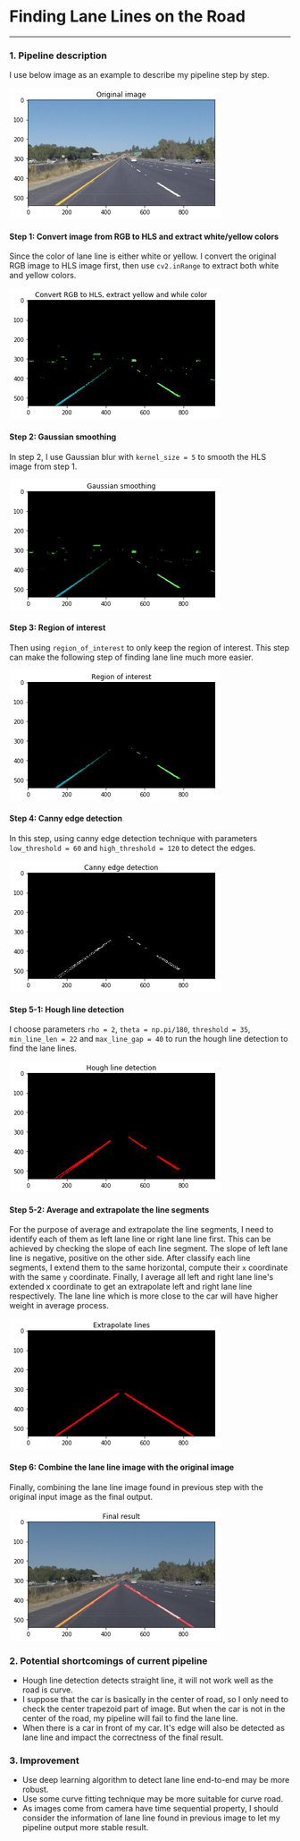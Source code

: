 # **Finding Lane Lines on the Road** 

[//]: # (Image References)

[step_0]: ./screenshot/step_0.png "step_0"
[step_1]: ./screenshot/step_1.png "step_1"
[step_2]: ./screenshot/step_2.png "step_2"
[step_3]: ./screenshot/step_3.png "step_3"
[step_4]: ./screenshot/step_4.png "step_4"
[step_5-1]: ./screenshot/step_5-1.png "step_5-1"
[step_5-2]: ./screenshot/step_5-2.png "step_5-2"
[step_6]: ./screenshot/step_6.png "step_6"

---

### 1. Pipeline description

I use below image as an example to describe my pipeline step by step.

![Step 0][step_0]

#### Step 1: Convert image from RGB to HLS and extract white/yellow colors
Since the color of lane line is either white or yellow. I convert the original RGB image to HLS image first, then use `cv2.inRange` to extract both white and yellow colors.

![Step 1][step_1]

#### Step 2: Gaussian smoothing
In step 2, I use Gaussian blur with `kernel_size = 5` to smooth the HLS image from step 1.

![Step 2][step_2]

#### Step 3: Region of interest
Then using `region_of_interest` to only keep the region of interest. This step can make the following step of finding lane line much more easier.

![Step 3][step_3]

#### Step 4: Canny edge detection
In this step, using canny edge detection technique with parameters `low_threshold = 60` and `high_threshold = 120` to detect the edges.

![Step 4][step_4]

#### Step 5-1: Hough line detection
I choose parameters `rho = 2`, `theta = np.pi/180`, `threshold = 35`, `min_line_len = 22` and `max_line_gap = 40` to run the hough line detection to find the lane lines.

![Step 5-1][step_5-1]

#### Step 5-2: Average and extrapolate the line segments
For the purpose of average and extrapolate the line segments, I need to identify each of them as left lane line or right lane line first. This can be achieved by checking the slope of each line segment. The slope of left lane line is negative, positive on the other side. After classify each line segments, I extend them to the same horizontal, compute their `x` coordinate with the same `y` coordinate. Finally, I average all left and right lane line's extended x coordinate to get an extrapolate left and right lane line respectively. The lane line which is more close to the car will have higher weight in average process.


![Step 5-2][step_5-2]

#### Step 6: Combine the lane line image with the original image
Finally, combining the lane line image found in previous step with the original input image as the final output.

![Step 6][step_6]


### 2. Potential shortcomings of current pipeline

* Hough line detection detects straight line, it will not work well as the road is curve.
* I suppose that the car is basically in the center of road, so I only need to check the center trapezoid part of image. But when the car is not in the center of the road, my pipeline will fail to find the lane line.
* When there is a car in front of my car. It's edge will also be detected as lane line and impact the correctness of the final result.


### 3. Improvement

* Use deep learning algorithm to detect lane line end-to-end may be more robust.
* Use some curve fitting technique may be more suitable for curve road.
* As images come from camera have time sequential property, I should consider the information of lane line found in previous image to let my pipeline output more stable result.
